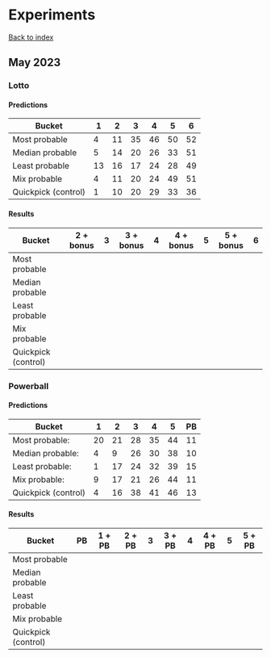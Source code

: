 # Experiments

[Back to index](../experiments.md)

## May 2023

### Lotto

#### Predictions

| Bucket              |  1 |  2 |  3 |  4 |  5 |  6 |
| ------------------- | -- | -- | -- | -- | -- | -- |
| Most probable       |  4 | 11 | 35 | 46 | 50 | 52 |
| Median probable     |  5 | 14 | 20 | 26 | 33 | 51 |
| Least probable      | 13 | 16 | 17 | 24 | 28 | 49 |
| Mix probable        |  4 | 11 | 20 | 24 | 49 | 51 |
| Quickpick (control) |  1 | 10 | 20 | 29 | 33 | 36 |

#### Results

| Bucket              | 2 + bonus | 3 | 3 + bonus | 4 | 4 + bonus | 5 | 5 + bonus | 6 |
| ------------------- | --------- | - | --------- | - | --------- | - | --------- | - |
| Most probable       |           |   |           |   |           |   |           |   |
| Median probable     |           |   |           |   |           |   |           |   |
| Least probable      |           |   |           |   |           |   |           |   |
| Mix probable        |           |   |           |   |           |   |           |   |
| Quickpick (control) |           |   |           |   |           |   |           |   |

### Powerball

#### Predictions

| Bucket              |  1 |  2 |  3 |  4 |  5 | PB |
| ------------------- | -- | -- | -- | -- | -- | -- |
| Most probable:      | 20 | 21 | 28 | 35 | 44 | 11 |
| Median probable:    |  4 |  9 | 26 | 30 | 38 | 10 |
| Least probable:     |  1 | 17 | 24 | 32 | 39 | 15 |
| Mix probable:       |  9 | 17 | 21 | 26 | 44 | 11 |
| Quickpick (control) |  4 | 16 | 38 | 41 | 46 | 13 |

#### Results

| Bucket              | PB | 1 + PB | 2 + PB | 3 | 3 + PB | 4 | 4 + PB | 5 | 5 + PB |
| ------------------- | -- | ------ | ------ | - | ------ | - | ------ | - | ------ |
| Most probable       |    |        |        |   |        |   |        |   |        |
| Median probable     |    |        |        |   |        |   |        |   |        |
| Least probable      |    |        |        |   |        |   |        |   |        |
| Mix probable        |    |        |        |   |        |   |        |   |        |
| Quickpick (control) |    |        |        |   |        |   |        |   |        |
